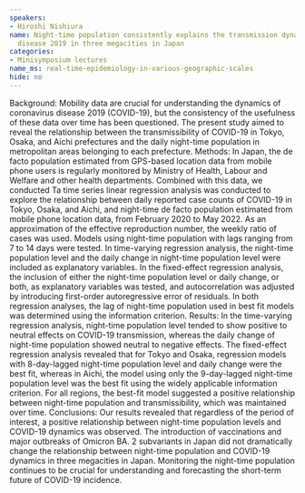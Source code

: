 ```yaml
---
speakers:
- Hiroshi Nishiura
name: Night-time population consistently explains the transmission dynamics of coronavirus
  disease 2019 in three megacities in Japan
categories:
- Minisymposium lectures
name_ms: real-time-epidemiology-in-various-geographic-scales
hide: no
---
```

Background: Mobility data are crucial for understanding the dynamics of coronavirus disease 2019 (COVID-19), but the consistency of the usefulness of these data over time has been questioned. The present study aimed to reveal the relationship between the transmissibility of COVID-19 in Tokyo, Osaka, and Aichi prefectures and the daily night-time population in metropolitan areas belonging to each prefecture. 
 Methods: In Japan, the de facto population estimated from GPS-based location data from mobile phone users is regularly monitored by Ministry of Health, Labour and Welfare and other health departments. Combined with this data, we conducted Ta time series linear regression analysis was conducted to explore the relationship between daily reported case counts of COVID-19 in Tokyo, Osaka, and Aichi, and night-time de facto population estimated from mobile phone location data, from February 2020 to May 2022. As an approximation of the effective reproduction number, the weekly ratio of cases was used. Models using night-time population with lags ranging from 7 to 14 days were tested. In time-varying regression analysis, the night-time population level and the daily change in night-time population level were included as explanatory variables. In the fixed-effect regression analysis, the inclusion of either the night-time population level or daily change, or both, as explanatory variables was tested, and autocorrelation was adjusted by introducing first-order autoregressive error of residuals. In both regression analyses, the lag of night-time population used in best fit models was determined using the information criterion. 
 Results: In the time-varying regression analysis, night-time population level tended to show positive to neutral effects on COVID-19 transmission, whereas the daily change of night-time population showed neutral to negative effects. The fixed-effect regression analysis revealed that for Tokyo and Osaka, regression models with 8-day-lagged night-time population level and daily change were the best fit, whereas in Aichi, the model using only the 9-day-lagged night-time population level was the best fit using the widely applicable information criterion. For all regions, the best-fit model suggested a positive relationship between night-time population and transmissibility, which was maintained over time. 
 Conclusions: Our results revealed that regardless of the period of interest, a positive relationship between night-time population levels and COVID-19 dynamics was observed. The introduction of vaccinations and major outbreaks of Omicron BA. 2 subvariants in Japan did not dramatically change the relationship between night-time population and COVID-19 dynamics in three megacities in Japan. Monitoring the night-time population continues to be crucial for understanding and forecasting the short-term future of COVID-19 incidence.


